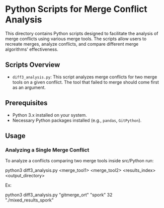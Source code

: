 # Python Scripts for Merge Conflict Analysis




This directory contains Python scripts designed to facilitate the analysis of merge conflicts using various merge tools. The scripts allow users to recreate merges, analyze conflicts, and compare different merge algorithms' effectiveness.




## Scripts Overview




- `diff3_analysis.py`: This script analyzes merge conflicts for two merge tools on a given conflict. The tool that failed to merge should come first as an argument.




## Prerequisites




- Python 3.x installed on your system.
- Necessary Python packages installed (e.g., `pandas`, `GitPython`).




## Usage




### Analyzing a Single Merge Conflict




To analyze a conflicts comparing two merge tools inside src/Python run:


python3 diff3_analysis.py <merge_tool1> <merge_tool2> <results_index> <output_directory>



Ex:

python3 diff3_analysis.py "gitmerge_ort" "spork" 32 "./mixed_results_spork"
